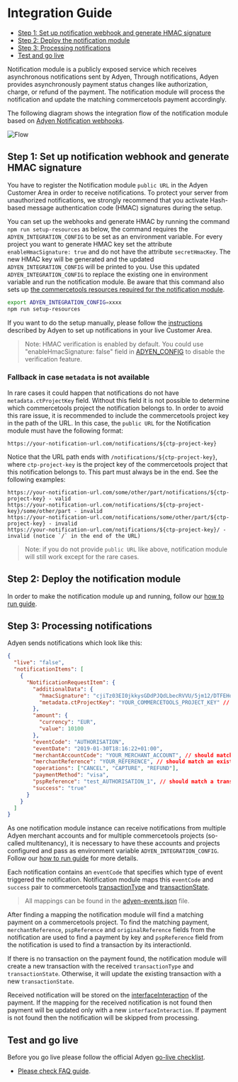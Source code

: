 # Integration Guide

<!-- START doctoc generated TOC please keep comment here to allow auto update -->
<!-- DON'T EDIT THIS SECTION, INSTEAD RE-RUN doctoc TO UPDATE -->

- [Step 1: Set up notification webhook and generate HMAC signature](#step-1-set-up-notification-webhook-and-generate-hmac-signature)
- [Step 2: Deploy the notification module](#step-2-deploy-the-notification-module)
- [Step 3: Processing notifications](#step-3-processing-notifications)
- [Test and go live](#test-and-go-live)

<!-- END doctoc generated TOC please keep comment here to allow auto update -->

Notification module is a publicly exposed service which receives asynchronous notifications sent by Adyen,
Through notifications, Adyen provides asynchronously payment status changes like authorization, charge, or refund of the payment.
The notification module will process the notification and update the matching commercetools payment accordingly.

The following diagram shows the integration flow of the notification module based on [Adyen Notification webhooks](https://docs.adyen.com/development-resources/webhooks).

![Flow](https://user-images.githubusercontent.com/3469524/86772029-85ede380-c053-11ea-8ca2-93703b3227c7.jpg)

## Step 1: Set up notification webhook and generate HMAC signature

You have to register the Notification module `public URL` in the Adyen Customer Area in order to receive notifications.
To protect your server from unauthorized notifications, we strongly recommend that you activate Hash-based message authentication code (HMAC) signatures during the setup.

You can set up the webhooks and generate HMAC by running the command `npm run setup-resources` as below, the command requires the `ADYEN_INTEGRATION_CONFIG` to be set as an environment variable. For every project you want to generate HMAC key set the attribute `enableHmacSignature: true` and do not have the attribute `secretHmacKey`. The new HMAC key will be generated and the updated `ADYEN_INTEGRATION_CONFIG` will be printed to you. Use this updated `ADYEN_INTEGRATION_CONFIG` to replace the existing one in environment variable and run the notification module. Be aware that this command also sets up [the commercetools resources required for the notification module](./HowToRun.md#commercetools-project-requirements).

```bash
export ADYEN_INTEGRATION_CONFIG=xxxx
npm run setup-resources
```

If you want to do the setup manually, please follow the [instructions](https://docs.adyen.com/development-resources/webhooks#set-up-notifications-in-your-customer-area) described by Adyen to set up notifications in your live Customer Area.

> Note: HMAC verification is enabled by default. You could use "enableHmacSignature: false" field in [ADYEN_CONFIG](./HowToRun.md#environment-variable) to disable the verification feature.

### Fallback in case `metadata` is not available

In rare cases it could happen that notifications do not have `metadata.ctProjectKey` field. Without this field it is not possible to determine which commercetools project the notification belongs to. In order to avoid this rare issue, it is recommended to include the commercetools project key in the path of the URL. In this case, the `public URL` for the Notification module must have the following format:

```
https://your-notification-url.com/notifications/${ctp-project-key}
```

Notice that the URL path ends with `/notifications/${ctp-project-key}`, where `ctp-project-key` is the project key of the commercetools project that this notification belongs to. This part must always be in the end. See the following examples:

```
https://your-notification-url.com/some/other/part/notifications/${ctp-project-key} - valid
https://your-notification-url.com/notifications/${ctp-project-key}/some/other/part - invalid
https://your-notification-url.com/notifications/some/other/part/${ctp-project-key} - invalid
https://your-notification-url.com/notifications/${ctp-project-key}/ - invalid (notice `/` in the end of the URL)
```

> Note: if you do not provide `public URL` like above, notification module will still work except for the rare cases.

## Step 2: Deploy the notification module

In order to make the notification module up and running, follow our [how to run guide](./HowToRun.md).

## Step 3: Processing notifications

Adyen sends notifications which look like this:

```json
{
  "live": "false",
  "notificationItems": [
    {
      "NotificationRequestItem": {
        "additionalData": {
          "hmacSignature": "cjiTz03EI0jkkysGDdPJQdLbecRVVU/5jm12/DTFEHo=",
          "metadata.ctProjectKey": "YOUR_COMMERCETOOLS_PROJECT_KEY" // should match a project key in ADYEN_INTEGRATION_CONFIG
        },
        "amount": {
          "currency": "EUR",
          "value": 10100
        },
        "eventCode": "AUTHORISATION",
        "eventDate": "2019-01-30T18:16:22+01:00",
        "merchantAccountCode": "YOUR_MERCHANT_ACCOUNT", // should match a merchant account in ADYEN_INTEGRATION_CONFIG
        "merchantReference": "YOUR_REFERENCE", // should match an existing payment key in commercetools
        "operations": ["CANCEL", "CAPTURE", "REFUND"],
        "paymentMethod": "visa",
        "pspReference": "test_AUTHORISATION_1", // should match a transaction interactionId in commercetools
        "success": "true"
      }
    }
  ]
}
```

As one notification module instance can receive notifications from multiple Adyen merchant accounts and for multiple commercetools projects (so-called multitenancy), it is necessary to have these accounts and projects configured and pass as environment variable `ADYEN_INTEGRATION_CONFIG`. Follow our [how to run guide](./HowToRun.md#environment-variables) for more details.

Each notification contains an `eventCode` that specifies which type of event triggered the notification.
Notification module maps this `eventCode` and `success` pair to
commercetools [transactionType](https://docs.commercetools.com/http-api-projects-payments#transactiontype)
and [transactionState](https://docs.commercetools.com/http-api-projects-payments#transactionstate).

> All mappings can be found in the [adyen-events.json](./../resources/adyen-events.json) file.

After finding a mapping the notification module will find a matching payment on a commercetools project.
To find the matching payment, `merchantReference`, `pspReference` and `originalReference` fields from the notification are used to find a payment by key
and `pspReference` field from the notification is used to find a transaction by its interactionId.

If there is no transaction on the payment found,
the notification module will create a new transaction with the received `transactionType` and
`transactionState`. Otherwise, it will update the existing transaction with a new `transactionState`.

Received notification will be stored on the [interfaceInteraction](https://docs.commercetools.com/http-api-projects-payments#add-interfaceinteraction) of the payment.
If the mapping for the received notification is not found then payment will be updated only with a new `interfaceInteraction`.
If payment is not found then the notification will be skipped from processing.

## Test and go live

Before you go live please follow the official Adyen [go-live checklist](https://docs.adyen.com/development-resources/webhooks#test-and-go-live).

- [Please check FAQ guide](../../docs/FAQ.md).
